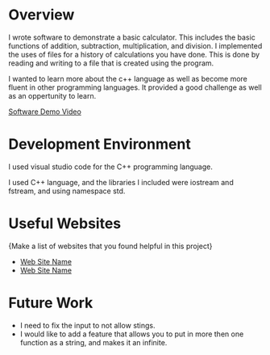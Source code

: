 # Overview

I wrote software to demonstrate a basic calculator. This includes the basic functions of addition, subtraction, multiplication, and division. I implemented the uses of files for a history of calculations you have done. This is done by reading and writing to a file that is created using the program.

I wanted to learn more about the c++ language as well as become more fluent in other programming languages. It provided a good challenge as well as an oppertunity to learn.

[Software Demo Video](http://youtube.link.goes.here)

# Development Environment

I used visual studio code for the C++ programming language.

I used C++ language, and the libraries I included were iostream and fstream, and using namespace std.

# Useful Websites

{Make a list of websites that you found helpful in this project}
* [Web Site Name](http://www.cplusplus.com)
* [Web Site Name](https://www.tutorialspoint.com/cplusplus/index.htm)

# Future Work

* I need to fix the input to not allow stings.
* I would like to add a feature that allows you to put in more then one function as a string, and makes it an infinite.